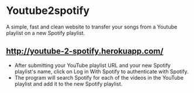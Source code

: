 # Youtube2spotify

A simple, fast and clean website to transfer your songs from a Youtube playlist on a new Spotify playlist.

## http://youtube-2-spotify.herokuapp.com/ 

- After submitting your YouTube playlist URL and your new Spotify playlist's name, click on Log in With Spotify to authenticate with Spotify.
- The program will search Spotify for each of the videos in the YouTube playlist and add it to the new Spotify playlist.
